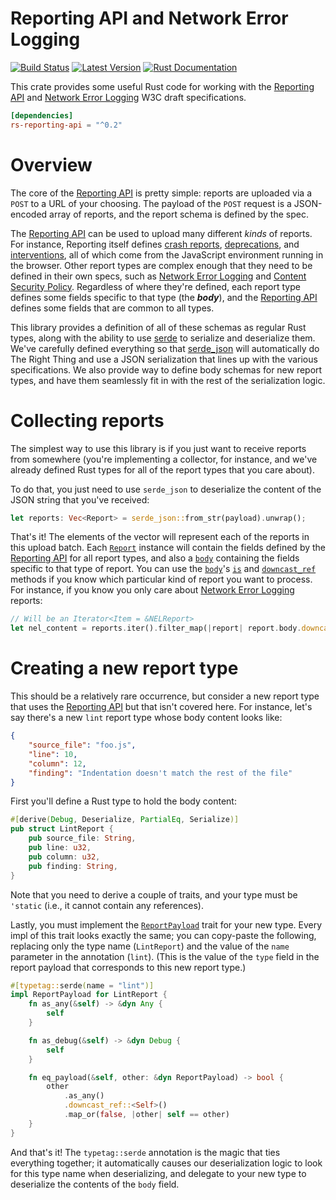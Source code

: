 # Reporting API and Network Error Logging

[![Build Status](https://api.travis-ci.org/dcreager/rs-reporting-api.svg?branch=master)](https://travis-ci.org/dcreager/rs-reporting-api)
[![Latest Version](https://img.shields.io/crates/v/reporting-api.svg)](https://crates.io/crates/reporting-api)
[![Rust Documentation](https://img.shields.io/badge/api-rustdoc-blue.svg)](https://docs.rs/reporting-api)

This crate provides some useful Rust code for working with the [Reporting API][]
and [Network Error Logging][] W3C draft specifications.

[Reporting API]: https://w3c.github.io/reporting/
[Network Error Logging]: https://w3c.github.io/network-error-logging/

``` toml
[dependencies]
rs-reporting-api = "^0.2"
```

# Overview

The core of the [Reporting API][] is pretty simple: reports are uploaded via a
`POST` to a URL of your choosing.  The payload of the `POST` request is a
JSON-encoded array of reports, and the report schema is defined by the spec.

The [Reporting API][] can be used to upload many different _kinds_ of reports.
For instance, Reporting itself defines [crash reports][], [deprecations][], and
[interventions][], all of which come from the JavaScript environment running in
the browser.  Other report types are complex enough that they need to be defined
in their own specs, such as [Network Error Logging][] and [Content Security
Policy][].  Regardless of where they're defined, each report type defines some
fields specific to that type (the **_body_**), and the [Reporting API][] defines
some fields that are common to all types.

[crash reports]: https://w3c.github.io/reporting/#crash-report
[deprecations]: https://w3c.github.io/reporting/#deprecation-report
[interventions]: https://w3c.github.io/reporting/#intervention-report
[Content Security Policy]: https://www.w3.org/TR/CSP3/

This library provides a definition of all of these schemas as regular Rust
types, along with the ability to use [serde][] to serialize and deserialize
them.  We've carefully defined everything so that [serde_json][] will
automatically do The Right Thing and use a JSON serialization that lines up with
the various specifications.  We also provide way to define body schemas for new
report types, and have them seamlessly fit in with the rest of the serialization
logic.

[serde]: https://docs.rs/serde/
[serde_json]: https://docs.rs/serde_json/

# Collecting reports

The simplest way to use this library is if you just want to receive reports from
somewhere (you're implementing a collector, for instance, and we've already
defined Rust types for all of the report types that you care about).

To do that, you just need to use `serde_json` to deserialize the content of the
JSON string that you've received:

``` rust
let reports: Vec<Report> = serde_json::from_str(payload).unwrap();
```

That's it!  The elements of the vector will represent each of the reports in
this upload batch.  Each [`Report`][] instance will contain the fields defined
by the [Reporting API][] for all report types, and also a [`body`][] containing
the fields specific to that type of report.  You can use the [`body`][]'s
[`is`][] and [`downcast_ref`][] methods if you know which particular kind of
report you want to process.  For instance, if you know you only care about
[Network Error Logging][] reports:

``` rust
// Will be an Iterator<Item = &NELReport>
let nel_content = reports.iter().filter_map(|report| report.body.downcast_ref::<NELReport>());
```

[`Report`]: struct.Report.html
[`body`]: struct.Report.html#structfield.body
[`is`]: struct.ReportBody.html#method.is
[`downcast_ref`]: struct.ReportBody.html#method.downcast_ref

# Creating a new report type

This should be a relatively rare occurrence, but consider a new report type that
uses the [Reporting API][] but that isn't covered here.  For instance, let's say
there's a new `lint` report type whose body content looks like:

``` json
{
    "source_file": "foo.js",
    "line": 10,
    "column": 12,
    "finding": "Indentation doesn't match the rest of the file"
}
```

First you'll define a Rust type to hold the body content:

``` rust
#[derive(Debug, Deserialize, PartialEq, Serialize)]
pub struct LintReport {
    pub source_file: String,
    pub line: u32,
    pub column: u32,
    pub finding: String,
}
```

Note that you need to derive a couple of traits, and your type must be `'static`
(i.e., it cannot contain any references).

Lastly, you must implement the [`ReportPayload`][] trait for your new type.
Every impl of this trait looks exactly the same; you can copy-paste the
following, replacing only the type name (`LintReport`) and the value of the
`name` parameter in the annotation (`lint`).  (This is the value of the `type`
field in the report payload that corresponds to this new report type.)

[`ReportPayload`]: trait.ReportPayload.html

``` rust
#[typetag::serde(name = "lint")]
impl ReportPayload for LintReport {
    fn as_any(&self) -> &dyn Any {
        self
    }

    fn as_debug(&self) -> &dyn Debug {
        self
    }

    fn eq_payload(&self, other: &dyn ReportPayload) -> bool {
        other
            .as_any()
            .downcast_ref::<Self>()
            .map_or(false, |other| self == other)
    }
}
```

And that's it!  The `typetag::serde` annotation is the magic that ties
everything together; it automatically causes our deserialization logic to look
for this type name when deserializing, and delegate to your new type to
deserialize the contents of the `body` field.
